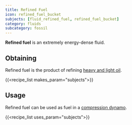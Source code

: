 ```yaml
---
title: Refined Fuel
icon: refined_fuel_bucket
subjects: [fluid_refined_fuel, refined_fuel_bucket]
category: fluids
subcategory: fossil
---
```


**Refined fuel** is an extremely energy-dense fluid. 

Obtaining
---------

Refined fuel is the product of refining [heavy and light oil](../oils).

{{<recipe_list makes_param="subjects">}}


Usage
-----

Refined fuel can be used as fuel in a [compression dynamo](../../expansion/compression-dynamo).

{{<recipe_list uses_param="subjects">}}